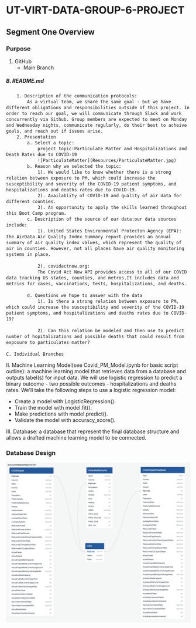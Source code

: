 # UT-VIRT-DATA-GROUP-6-PROJECT

## Segment One Overview

### Purpose

1. GitHub
    - Main Branch

##### B. README.md

        1. Description of the communication protocols:
            As a virtual team, we share the same goal - but we have different obligations and responsibilities outside of this project. In order to reach our goal, we will communicate through Slack and work concurrently via Github. Group members are expected to meet on Monday and Wednesday nights, communicate regularly, do their best to acheive goals, and reach out if issues arise.
        2. Presentation
            a. Select a topic:
                project topic:Particulate Matter and Hospitalizations and Death Rates due to COVID-19
                ![ParticulateMatter](Resources/ParticulateMatter.jpg)
            b. Reason why we selected the topic:
                1). We would like to know whether there is a strong relation between exposure to PM, which could increase the susceptibility and severity of the COVID-19 patient symptoms, and hospitalizations and deaths rates due to COVID-19.
                2). Availablity of COVID-19 and quality of air data for different counties.
                3). An opportunity to apply the skills learned throughout this Boot Camp program.
            c. Description of the source of our data:our data sources include:
                1). United States Environmental Protecton Agency (EPA): the AirData Air Quality Index Summary report provides an annual summary of air quality index values, which represent the quality of air in counties. However, not all places have air quality monitoring systems in place.

                2). covidactnow.org:
                The Covid Act Now API provides access to all of our COVID data tracking US states, counties, and metros.It includes data and metrics for cases, vaccinations, tests, hospitalizations, and deaths. 

            d. Questions we hope to answer with the data
                1). Is there a strong relation between exposure to PM, which could increase the susceptibility and severity of the COVID-19 patient symptoms, and hospitalizations and deaths rates due to COVID-19?

                2). Can this relation be modeled and then use to predict number of hopitalizations and possible deaths that could result from exposure to particulates matter?

    C. Individual Branches

II. Machine Learning Model(see Covid_PM_Model.ipynb for basic script outline): a machine learning model that retrieves data from a database and outputs label(s) for input data. We will use logistic regression to predict a binary outcome - two possible outcomes - hospitalizations and deaths rates. We'll take the following steps to use a logistic regression model:

- Create a model with LogisticRegression().
- Train the model with model.fit().
- Make predictions with model.predict().
- Validate the model with accuracy_score().

III. Database: a database that represent the final database structure and allows a drafted machine learning model to be connected.

### Database Design

![](Resources/CovidProjectDatabaseDesign.png)